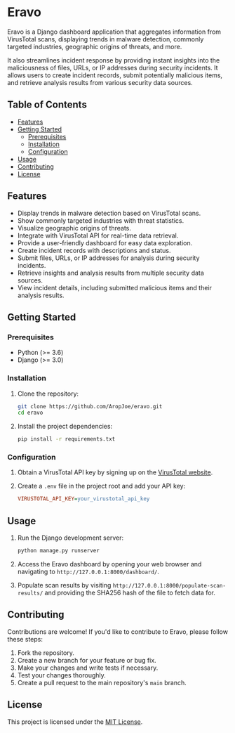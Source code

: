 # Eravo

Eravo is a Django dashboard application that aggregates information from VirusTotal scans, displaying trends in malware detection, commonly targeted industries, geographic origins of threats, and more.

It also streamlines incident response by providing instant insights into the maliciousness of files, URLs, or IP addresses during security incidents. It allows users to create incident records, submit potentially malicious items, and retrieve analysis results from various security data sources.

## Table of Contents
- [Features](#features)
- [Getting Started](#getting-started)
  - [Prerequisites](#prerequisites)
  - [Installation](#installation)
  - [Configuration](#configuration)
- [Usage](#usage)
- [Contributing](#contributing)
- [License](#license)

## Features

- Display trends in malware detection based on VirusTotal scans.
- Show commonly targeted industries with threat statistics.
- Visualize geographic origins of threats.
- Integrate with VirusTotal API for real-time data retrieval.
- Provide a user-friendly dashboard for easy data exploration.
- Create incident records with descriptions and status.
- Submit files, URLs, or IP addresses for analysis during security incidents.
- Retrieve insights and analysis results from multiple security data sources.
- View incident details, including submitted malicious items and their analysis results.


## Getting Started

### Prerequisites

- Python (>= 3.6)
- Django (>= 3.0)

### Installation

1. Clone the repository:

   ```sh
   git clone https://github.com/AropJoe/eravo.git
   cd eravo
   ```

2. Install the project dependencies:

   ```sh
   pip install -r requirements.txt
   ```

### Configuration

1. Obtain a VirusTotal API key by signing up on the [VirusTotal website](https://www.virustotal.com).
2. Create a `.env` file in the project root and add your API key:

   ```ini
   VIRUSTOTAL_API_KEY=your_virustotal_api_key
   ```

## Usage

1. Run the Django development server:

   ```sh
   python manage.py runserver
   ```

2. Access the Eravo dashboard by opening your web browser and navigating to `http://127.0.0.1:8000/dashboard/`.

3. Populate scan results by visiting `http://127.0.0.1:8000/populate-scan-results/` and providing the SHA256 hash of the file to fetch data for.

## Contributing

Contributions are welcome! If you'd like to contribute to Eravo, please follow these steps:

1. Fork the repository.
2. Create a new branch for your feature or bug fix.
3. Make your changes and write tests if necessary.
4. Test your changes thoroughly.
5. Create a pull request to the main repository's `main` branch.

## License

This project is licensed under the [MIT License](LICENSE).
